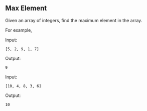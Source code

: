 ## Max Element

Given an array of integers, find the maximum element in the array.

For example,

Input:
```
[5, 2, 9, 1, 7]
```

Output:
```
9
```

Input:
```
[10, 4, 8, 3, 6]
```

Output:
```
10
```


